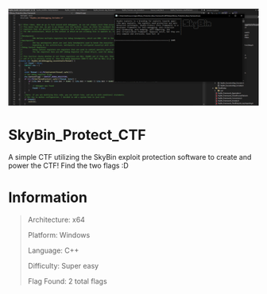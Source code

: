 ![](SkyBin_Proof.PNG)
# SkyBin_Protect_CTF
A simple CTF utilizing the SkyBin exploit protection software to create and power the CTF! Find the two flags :D

# Information 

> Architecture: x64
>
> Platform: Windows
>
> Language: C++
>
>  Difficulty: Super easy
> 
> Flag Found: 2 total flags
